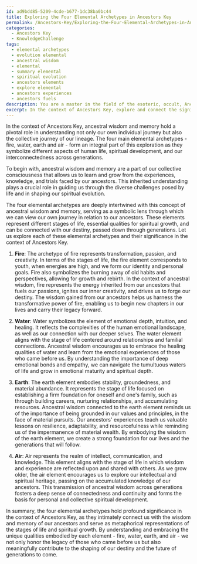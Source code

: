 ```yaml
---
id: ad9bdd85-5209-4cde-b677-1dc38ba0bc44
title: Exploring the Four Elemental Archetypes in Ancestors Key
permalink: /Ancestors-Key/Exploring-the-Four-Elemental-Archetypes-in-Ancestors-Key/
categories:
  - Ancestors Key
  - KnowledgeChallenge
tags:
  - elemental archetypes
  - evolution elemental
  - ancestral wisdom
  - elemental
  - summary elemental
  - spiritual evolution
  - ancestors elements
  - explore elemental
  - ancestors experiences
  - ancestors fuels
description: You are a master in the field of the esoteric, occult, Ancestors Key and Education. You are a writer of tests, challenges, books and deep knowledge on Ancestors Key for initiates and students to gain deep insights and understanding from. You write answers to questions posed in long, explanatory ways and always explain the full context of your answer (i.e., related concepts, formulas, examples, or history), as well as the step-by-step thinking process you take to answer the challenges. Be rigorous and thorough, and summarize the key themes, ideas, and conclusions at the end.
excerpt: In the context of Ancestors Key, explore and connect the significance of ancestral wisdom and memory with the four main elemental archetypes (fire, water, earth, and air) as they relate to the stages of life, spiritual development, and the forging of one's destiny through generations.
---
```

In the context of Ancestors Key, ancestral wisdom and memory hold a pivotal role in understanding not only our own individual journey but also the collective journey of our lineage. The four main elemental archetypes - fire, water, earth and air - form an integral part of this exploration as they symbolize different aspects of human life, spiritual development, and our interconnectedness across generations.

To begin with, ancestral wisdom and memory are a part of our collective consciousness that allows us to learn and grow from the experiences, knowledge, and trials faced by our ancestors. This inherited understanding plays a crucial role in guiding us through the diverse challenges posed by life and in shaping our spiritual evolution.

The four elemental archetypes are deeply intertwined with this concept of ancestral wisdom and memory, serving as a symbolic lens through which we can view our own journey in relation to our ancestors. These elements represent different stages of life, essential qualities for spiritual growth, and can be connected with our destiny, passed down through generations. Let us explore each of these elemental archetypes and their significance in the context of Ancestors Key.

1. ****Fire****: The archetype of fire represents transformation, passion, and creativity. In terms of the stages of life, the fire element corresponds to youth, when energies are high, and we form our identity and personal goals. Fire also symbolizes the burning away of old habits and perspectives, allowing for growth and rebirth. In the context of ancestral wisdom, fire represents the energy inherited from our ancestors that fuels our passions, ignites our inner creativity, and drives us to forge our destiny. The wisdom gained from our ancestors helps us harness the transformative power of fire, enabling us to begin new chapters in our lives and carry their legacy forward.

2. ****Water****: Water symbolizes the element of emotional depth, intuition, and healing. It reflects the complexities of the human emotional landscape, as well as our connection with our deeper selves. The water element aligns with the stage of life centered around relationships and familial connections. Ancestral wisdom encourages us to embrace the healing qualities of water and learn from the emotional experiences of those who came before us. By understanding the importance of deep emotional bonds and empathy, we can navigate the tumultuous waters of life and grow in emotional maturity and spiritual depth.

3. ****Earth****: The earth element embodies stability, groundedness, and material abundance. It represents the stage of life focused on establishing a firm foundation for oneself and one's family, such as through building careers, nurturing relationships, and accumulating resources. Ancestral wisdom connected to the earth element reminds us of the importance of being grounded in our values and principles, in the face of material pursuits. Our ancestors' experiences teach us valuable lessons on resilience, adaptability, and resourcefulness while reminding us of the impermanence of material wealth. By embodying the wisdom of the earth element, we create a strong foundation for our lives and the generations that will follow.

4. ****Air****: Air represents the realm of intellect, communication, and knowledge. This element aligns with the stage of life in which wisdom and experience are reflected upon and shared with others. As we grow older, the air element encourages us to explore our intellectual and spiritual heritage, passing on the accumulated knowledge of our ancestors. This transmission of ancestral wisdom across generations fosters a deep sense of connectedness and continuity and forms the basis for personal and collective spiritual development.

In summary, the four elemental archetypes hold profound significance in the context of Ancestors Key, as they intimately connect us with the wisdom and memory of our ancestors and serve as metaphorical representations of the stages of life and spiritual growth. By understanding and embracing the unique qualities embodied by each element - fire, water, earth, and air - we not only honor the legacy of those who came before us but also meaningfully contribute to the shaping of our destiny and the future of generations to come.
